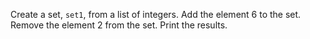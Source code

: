 Create a set, `set1`, from a list of integers.
Add the element 6 to the set.
Remove the element 2 from the set.
Print the results.